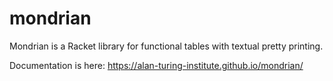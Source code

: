 mondrian
========

Mondrian is a Racket library for functional tables with textual pretty printing. 

Documentation is here: https://alan-turing-institute.github.io/mondrian/

